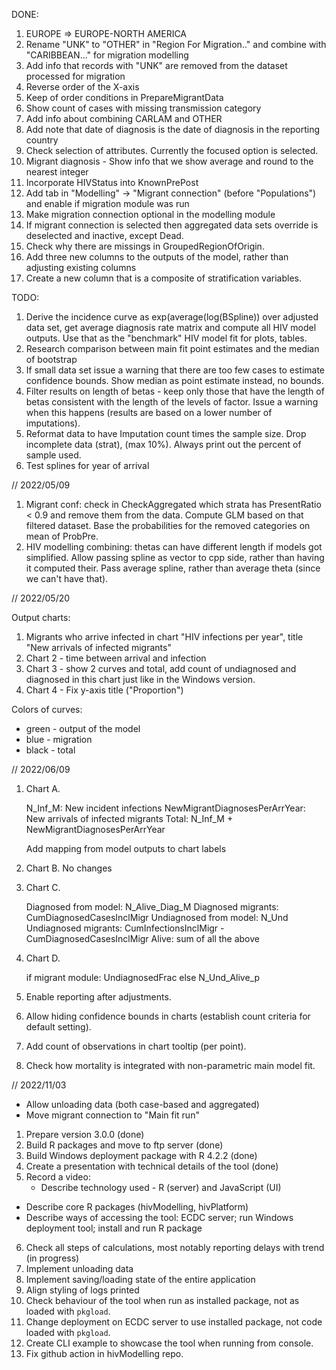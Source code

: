 DONE:
1. EUROPE => EUROPE-NORTH AMERICA
2. Rename "UNK" to "OTHER" in "Region For Migration.." and combine with "CARIBBEAN..." for migration modelling
3. Add info that records with "UNK" are removed from the dataset processed for migration
4. Reverse order of the X-axis
5. Keep of order conditions in PrepareMigrantData
6. Show count of cases with missing transmission category
7. Add info about combining CARLAM and OTHER
8. Add note that date of diagnosis is the date of diagnosis in the reporting country
9. Check selection of attributes. Currently the focused option is selected.
10. Migrant diagnosis - Show info that we show average and round to the nearest integer
11. Incorporate HIVStatus into KnownPrePost
12. Add tab in "Modelling" -> "Migrant connection" (before "Populations") and enable if migration module was run
13. Make migration connection optional in the modelling module
14. If migrant connection is selected then aggregated data sets override is deselected and inactive, except Dead.
15. Check why there are missings in GroupedRegionOfOrigin.
16. Add three new columns to the outputs of the model, rather than adjusting existing columns
17. Create a new column that is a composite of stratification variables.

TODO:
1. Derive the incidence curve as exp(average(log(BSpline)) over adjusted data set, get average diagnosis rate matrix and compute all HIV model outputs. Use that as the "benchmark" HIV model fit for plots, tables.
2. Research comparison between main fit point estimates and the median of bootstrap
3. If small data set issue a warning that there are too few cases to estimate confidence bounds. Show median as point estimate instead, no bounds.
4. Filter results on length of betas - keep only those that have the length of betas consistent with the length of the levels of factor. Issue a warning when this happens (results are based on a lower number of imputations).
5. Reformat data to have Imputation count times the sample size. Drop incomplete data (strat), (max 10%). Always print out the percent of sample used.
6. Test splines for year of arrival

// 2022/05/09
1. Migrant conf: check in CheckAggregated which strata has PresentRatio < 0.9 and remove them from
   the data. Compute GLM based on that filtered dataset.
   Base the probabilities for the removed categories on mean of ProbPre.
2. HIV modelling combining: thetas can have different length if models got simplified. Allow passing
   spline as vector to cpp side, rather than having it computed their. Pass average spline, rather
   than average theta (since we can't have that).


// 2022/05/20

Output charts:
1. Migrants who arrive infected in chart "HIV infections per year",
   title "New arrivals of infected migrants"
2. Chart 2 - time between arrival and infection
3. Chart 3 - show 2 curves and total, add count of undiagnosed and diagnosed in this chart just like in the Windows version.
4. Chart 4 - Fix y-axis title ("Proportion")

Colors of curves:
- green - output of the model
- blue - migration
- black - total

// 2022/06/09
1. Chart A.

    N_Inf_M: New incident infections
    NewMigrantDiagnosesPerArrYear: New arrivals of infected migrants
    Total: N_Inf_M + NewMigrantDiagnosesPerArrYear

    Add mapping from model outputs to chart labels

2. Chart B. No changes

3. Chart C.

    Diagnosed from model: N_Alive_Diag_M
    Diagnosed migrants: CumDiagnosedCasesInclMigr
    Undiagnosed from model: N_Und
    Undiagnosed migrants: CumInfectionsInclMigr - CumDiagnosedCasesInclMigr
    Alive: sum of all the above

4. Chart D.

    if migrant module: UndiagnosedFrac
    else N_Und_Alive_p

1. Enable reporting after adjustments.
2. Allow hiding confidence bounds in charts (establish count criteria for default setting).
3. Add count of observations in chart tooltip (per point).
4. Check how mortality is integrated with non-parametric main model fit.

// 2022/11/03

- Allow unloading data (both case-based and aggregated)
- Move migrant connection to "Main fit run"



1. Prepare version 3.0.0 (done)
2. Build R packages and move to ftp server (done)
3. Build Windows deployment package with R 4.2.2 (done)
4. Create a presentation with technical details of the tool (done)
5. Record a video:
	- Describe technology used - R (server) and JavaScript (UI)
  - Describe core R packages (hivModelling, hivPlatform)
  - Describe ways of accessing the tool: ECDC server; run Windows deployment tool; install and run R package
6. Check all steps of calculations, most notably reporting delays with trend (in progress)
7. Implement unloading data
8. Implement saving/loading state of the entire application
9. Align styling of logs printed
10. Check behaviour of the tool when run as installed package, not as loaded with `pkgload`.
11. Change deployment on ECDC server to use installed package, not code loaded with `pkgload`.
12. Create CLI example to showcase the tool when running from console.
13. Fix github action in hivModelling repo.
